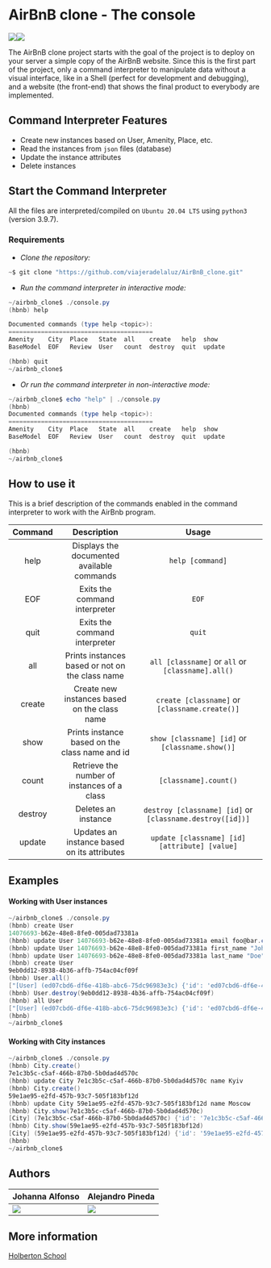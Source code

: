 # AirBnB clone - The console

![](https://img.shields.io/badge/Python-FFD43B?style=for-the-badge&logo=python&logoColor=blue)![](    https://img.shields.io/badge/powershell-5391FE?style=for-the-badge&logo=powershell&logoColor=white)

The AirBnB clone project starts with the goal of the project is to deploy on your server a simple copy of the AirBnB website. Since this is the first part of the project, only a command interpreter to manipulate data without a visual interface, like in a Shell (perfect for development and debugging), and a website (the front-end) that shows the final product to everybody are implemented.

## Command Interpreter Features

- Create new instances based on User, Amenity, Place, etc.
- Read the instances from `json` files (database)
- Update the instance attributes
- Delete instances

## Start the Command Interpreter

All the files are interpreted/compiled on `Ubuntu 20.04 LTS` using `python3` (version 3.9.7).

### Requirements

- *Clone the repository:*

```powershell
~$ git clone "https://github.com/viajeradelaluz/AirBnB_clone.git"
```

- *Run the command interpreter in interactive mode:*

```powershell
~/airbnb_clone$ ./console.py
(hbnb) help

Documented commands (type help <topic>):
========================================
Amenity    City  Place   State  all    create   help  show  
BaseModel  EOF   Review  User   count  destroy  quit  update

(hbnb) quit
~/airbnb_clone$
```

- *Or run the command interpreter in non-interactive mode:*

```powershell
~/airbnb_clone$ echo "help" | ./console.py
(hbnb) 
Documented commands (type help <topic>):
========================================
Amenity    City  Place   State  all    create   help  show  
BaseModel  EOF   Review  User   count  destroy  quit  update

(hbnb)
~/airbnb_clone$
```

## How to use it

This is a brief description of the commands enabled in the command interpreter to work with the AirBnb program.

| Command | Description                                     | Usage                                                     |
|:-------:|:-----------------------------------------------:|:---------------------------------------------------------:|
| help    | Displays the documented available commands      | `help [command]`                                          |
| EOF     | Exits the command interpreter                   | `EOF`                                                     |
| quit    | Exits the command interpreter                   | `quit`                                                    |
| all     | Prints instances based or not on the class name | `all [classname]` or `all` or `[classname].all()`         |
| create  | Create new instances based on the class name    | `create [classname]` or `[classname.create()]`            |
| show    | Prints instance based on the class name and id  | `show [classname] [id]` or `[classname.show()]`           |
| count   | Retrieve the number of instances of a class     | `[classname].count()`                                     |
| destroy | Deletes an instance                             | `destroy [classname] [id]` or `[classname.destroy([id])]` |
| update  | Updates an instance based on its attributes     | `update [classname] [id] [attribute] [value]`             |

## Examples

#### Working with User instances

```powershell
~/airbnb_clone$ ./console.py
(hbnb) create User
14076693-b62e-48e8-8fe0-005dad73381a
(hbnb) update User 14076693-b62e-48e8-8fe0-005dad73381a email foo@bar.com
(hbnb) update User 14076693-b62e-48e8-8fe0-005dad73381a first_name "John"
(hbnb) update User 14076693-b62e-48e8-8fe0-005dad73381a last_name "Doe"
(hbnb) create User
9eb0dd12-8938-4b36-affb-754ac04cf09f
(hbnb) User.all()
["[User] (ed07cbd6-df6e-418b-abc6-75dc96983e3c) {'id': 'ed07cbd6-df6e-418b-abc6-75dc96983e3c', 'created_at': datetime.datetime(2022, 3, 6, 23, 24, 41, 394353), 'updated_at': datetime.datetime(2022, 3, 6, 23, 24, 41, 394393), 'email': 'foo@bar.com'}", "[User] (14076693-b62e-48e8-8fe0-005dad73381a) {'id': '14076693-b62e-48e8-8fe0-005dad73381a', 'created_at': datetime.datetime(2022, 3, 6, 23, 26, 26, 312789), 'updated_at': datetime.datetime(2022, 3, 6, 23, 26, 26, 312823), 'email': 'foo@bar.com', 'first_name': 'John', 'last_name': 'Doe'}", "[User] (9eb0dd12-8938-4b36-affb-754ac04cf09f) {'id': '9eb0dd12-8938-4b36-affb-754ac04cf09f', 'created_at': datetime.datetime(2022, 3, 6, 23, 28, 18, 164061), 'updated_at': datetime.datetime(2022, 3, 6, 23, 28, 18, 164095)}"]
(hbnb) User.destroy(9eb0dd12-8938-4b36-affb-754ac04cf09f)
(hbnb) all User
["[User] (ed07cbd6-df6e-418b-abc6-75dc96983e3c) {'id': 'ed07cbd6-df6e-418b-abc6-75dc96983e3c', 'created_at': datetime.datetime(2022, 3, 6, 23, 24, 41, 394353), 'updated_at': datetime.datetime(2022, 3, 6, 23, 24, 41, 394393), 'email': 'foo@bar.com'}", "[User] (14076693-b62e-48e8-8fe0-005dad73381a) {'id': '14076693-b62e-48e8-8fe0-005dad73381a', 'created_at': datetime.datetime(2022, 3, 6, 23, 26, 26, 312789), 'updated_at': datetime.datetime(2022, 3, 6, 23, 26, 26, 312823), 'email': 'foo@bar.com', 'first_name': 'John', 'last_name': 'Doe'}"]
(hbnb) 
~/airbnb_clone$
```

#### Working with City instances

```powershell
~/airbnb_clone$ ./console.py
(hbnb) City.create()
7e1c3b5c-c5af-466b-87b0-5b0dad4d570c
(hbnb) update City 7e1c3b5c-c5af-466b-87b0-5b0dad4d570c name Kyiv
(hbnb) City.create()
59e1ae95-e2fd-457b-93c7-505f183bf12d
(hbnb) update City 59e1ae95-e2fd-457b-93c7-505f183bf12d name Moscow
(hbnb) City.show(7e1c3b5c-c5af-466b-87b0-5b0dad4d570c)
[City] (7e1c3b5c-c5af-466b-87b0-5b0dad4d570c) {'id': '7e1c3b5c-c5af-466b-87b0-5b0dad4d570c', 'created_at': datetime.datetime(2022, 3, 6, 23, 43, 30, 473375), 'updated_at': datetime.datetime(2022, 3, 6, 23, 43, 30, 473407), 'name': 'Kyiv'}
(hbnb) City.show(59e1ae95-e2fd-457b-93c7-505f183bf12d)
[City] (59e1ae95-e2fd-457b-93c7-505f183bf12d) {'id': '59e1ae95-e2fd-457b-93c7-505f183bf12d', 'created_at': datetime.datetime(2022, 3, 6, 23, 44, 14, 811220), 'updated_at': datetime.datetime(2022, 3, 6, 23, 44, 14, 811241), 'name': 'Moscow'}
(hbnb) 
~/airbnb_clone$
```

## Authors

| Johanna Alfonso                                                                    | Alejandro Pineda                                                             |
|:---------------------------------------------------------------------------------- |:---------------------------------------------------------------------------- |
| ![](https://github-readme-stats.vercel.app/api/top-langs/?username=viajeradelaluz) | ![](https://github-readme-stats.vercel.app/api/top-langs/?username=Apinedas) |

## More information

[Holberton School](https://www.holbertonschool.com/)
